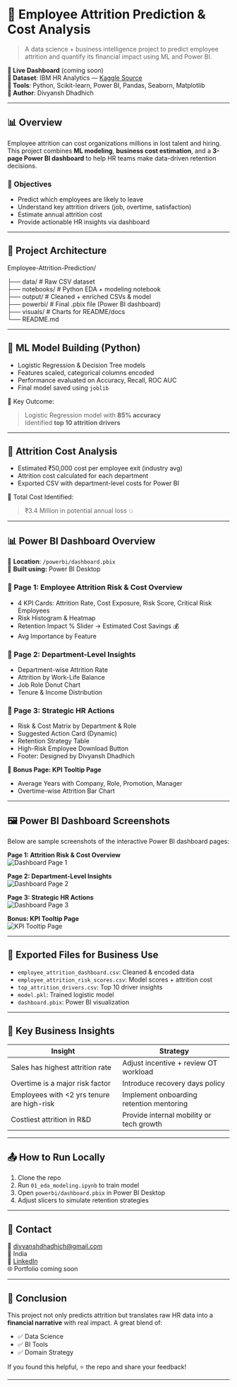 # 🚀 Employee Attrition Prediction & Cost Analysis

> A data science + business intelligence project to predict employee attrition and quantify its financial impact using ML and Power BI.

**🔗 Live Dashboard** (coming soon)  
**📁 Dataset**: IBM HR Analytics — [Kaggle Source](https://www.kaggle.com/datasets/pavansubhasht/ibm-hr-analytics-attrition-dataset)  
**📌 Tools**: Python, Scikit-learn, Power BI, Pandas, Seaborn, Matplotlib  
**👤 Author**: Divyansh Dhadhich

---

## 📊 Overview

Employee attrition can cost organizations millions in lost talent and hiring. This project combines **ML modeling**, **business cost estimation**, and a **3-page Power BI dashboard** to help HR teams make data-driven retention decisions.

### 🎯 Objectives

- Predict which employees are likely to leave
- Understand key attrition drivers (job, overtime, satisfaction)
- Estimate annual attrition cost
- Provide actionable HR insights via dashboard

---
## 🧱 Project Architecture

Employee-Attrition-Prediction/

├── data/           # Raw CSV dataset  
├── notebooks/      # Python EDA + modeling notebook  
├── output/         # Cleaned + enriched CSVs & model  
├── powerbi/        # Final .pbix file (Power BI dashboard)  
├── visuals/        # Charts for README/docs  
└── README.md

---

## 🧠 ML Model Building (Python)

- Logistic Regression & Decision Tree models
- Features scaled, categorical columns encoded
- Performance evaluated on Accuracy, Recall, ROC AUC
- Final model saved using `joblib`

📌 Key Outcome:
> Logistic Regression model with **85% accuracy**  
> Identified **top 10 attrition drivers**

---

## 💸 Attrition Cost Analysis

- Estimated ₹50,000 cost per employee exit (industry avg)
- Attrition cost calculated for each department
- Exported CSV with department-level costs for Power BI

📌 Total Cost Identified:
> ₹3.4 Million in potential annual loss 💥

---

## 📊 Power BI Dashboard Overview

📁 **Location**: `/powerbi/dashboard.pbix`  
📌 **Built using:** Power BI Desktop

### 🔹 Page 1: Employee Attrition Risk & Cost Overview

- 4 KPI Cards: Attrition Rate, Cost Exposure, Risk Score, Critical Risk Employees
- Risk Histogram & Heatmap
- Retention Impact % Slider → Estimated Cost Savings 💰
- Avg Importance by Feature

### 🔹 Page 2: Department-Level Insights

- Department-wise Attrition Rate
- Attrition by Work-Life Balance
- Job Role Donut Chart
- Tenure & Income Distribution

### 🔹 Page 3: Strategic HR Actions

- Risk & Cost Matrix by Department & Role
- Suggested Action Card (Dynamic)
- Retention Strategy Table
- High-Risk Employee Download Button
- Footer: Designed by Divyansh Dhadhich

📌 **Bonus Page: KPI Tooltip Page**
- Average Years with Company, Role, Promotion, Manager
- Overtime-wise Attrition Bar Chart

---

## 🖼️ Power BI Dashboard Screenshots

Below are sample screenshots of the interactive Power BI dashboard pages:

**Page 1: Attrition Risk & Cost Overview**  
![Dashboard Page 1](https://github.com/D1VYANSHx7877/Employee-Attrition-Prediction/blob/main/visuals/charts/1.PNG)

**Page 2: Department-Level Insights**  
![Dashboard Page 2](https://github.com/D1VYANSHx7877/Employee-Attrition-Prediction/blob/main/visuals/charts/2.PNG)

**Page 3: Strategic HR Actions**  
![Dashboard Page 3](https://github.com/D1VYANSHx7877/Employee-Attrition-Prediction/blob/main/visuals/charts/3.PNG)

**Bonus: KPI Tooltip Page**  
![KPI Tooltip Page](https://github.com/D1VYANSHx7877/Employee-Attrition-Prediction/blob/main/visuals/charts/tooltip.PNG)

---

## 📁 Exported Files for Business Use

- `employee_attrition_dashboard.csv`: Cleaned & encoded data
- `employee_attrition_risk_scores.csv`: Model scores + attrition cost
- `top_attrition_drivers.csv`: Top 10 driver insights
- `model.pkl`: Trained logistic model
- `dashboard.pbix`: Power BI visualization

---

## 🧾 Key Business Insights

| Insight | Strategy |
|--------|----------|
| Sales has highest attrition rate | Adjust incentive + review OT workload |
| Overtime is a major risk factor | Introduce recovery days policy |
| Employees with <2 yrs tenure are high-risk | Implement onboarding retention mentoring |
| Costliest attrition in R&D | Provide internal mobility or tech growth |

---

## 📤 How to Run Locally

1. Clone the repo  
2. Run `01_eda_modeling.ipynb` to train model  
3. Open `powerbi/dashboard.pbix` in Power BI Desktop  
4. Adjust slicers to simulate retention strategies

---

## 📌 Contact

📧 divyanshdhadhich@gmail.com  
📍 India  
🔗 [LinkedIn](https://linkedin.com/in/yourprofile)  
🌐 Portfolio coming soon

---

## 🏁 Conclusion

This project not only predicts attrition but translates raw HR data into a **financial narrative** with real impact. A great blend of:
- ✅ Data Science
- ✅ BI Tools
- ✅ Domain Strategy

If you found this helpful, ⭐️ the repo and share your feedback!

---
